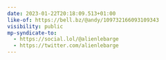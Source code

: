 ```yaml
---
date: 2023-01-22T20:18:09.513+01:00
like-of: https://bell.bz/@andy/109732166093109343
visibility: public
mp-syndicate-to:
  - https://social.lol/@alienlebarge
  - https://twitter.com/alienlebarge
---
```

